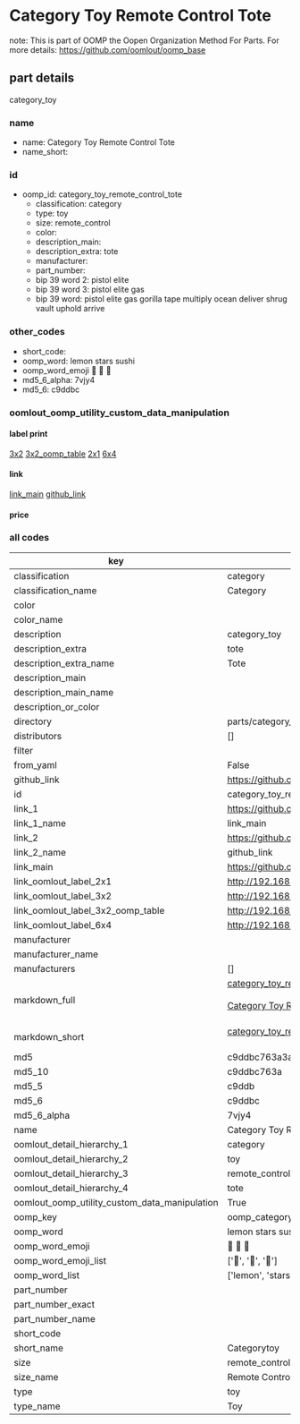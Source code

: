 # Category Toy Remote Control Tote  

note: This is part of OOMP the Oopen Organization Method For Parts. For more details: https://github.com/oomlout/oomp_base

##  part details



category_toy

### name
* name: Category Toy Remote Control Tote
* name_short: 
### id
* oomp_id: category_toy_remote_control_tote
  * classification: category
  * type: toy
  * size: remote_control
  * color: 
  * description_main: 
  * description_extra: tote
  * manufacturer: 
  * part_number: 
  * bip 39 word 2: pistol elite
  * bip 39 word 3: pistol elite gas
  * bip 39 word: pistol elite gas gorilla tape multiply ocean deliver shrug vault uphold arrive

### other_codes
* short_code: 
* oomp_word: lemon stars sushi
* oomp_word_emoji :lemon: :stars: :sushi:
* md5_6_alpha: 7vjy4
* md5_6: c9ddbc






### oomlout_oomp_utility_custom_data_manipulation
#### label print
[3x2](http://192.168.1.245:1112/?label=oomp%207vjy4)
[3x2_oomp_table](http://192.168.1.107:1112/?label=oomp%207vjy4)
[2x1](http://192.168.1.242:1112/?label=oomp%207vjy4)
[6x4](http://192.168.1.55:1112/?label=oomp%207vjy4)    

#### link

[link_main](https://github.com/oomlout/oomlout_oomp_current_version_messy/tree/main/parts/category_toy_remote_control_tote) [github_link](https://github.com/oomlout/oomlout_oomp_part_src/tree/main/parts/category_toy_remote_control_tote)                             

#### price







### all codes 
| key | value |  
| --- | --- |  
| classification | category |  
| classification_name | Category |  
| color |  |  
| color_name |  |  
| description | category_toy |  
| description_extra | tote |  
| description_extra_name | Tote |  
| description_main |  |  
| description_main_name |  |  
| description_or_color |   |  
| directory | parts/category_toy_remote_control_tote |  
| distributors | [] |  
| filter |  |  
| from_yaml | False |  
| github_link | https://github.com/oomlout/oomlout_oomp_part_src/tree/main/parts/category_toy_remote_control_tote |  
| id | category_toy_remote_control_tote |  
| link_1 | https://github.com/oomlout/oomlout_oomp_current_version_messy/tree/main/parts/category_toy_remote_control_tote |  
| link_1_name | link_main |  
| link_2 | https://github.com/oomlout/oomlout_oomp_part_src/tree/main/parts/category_toy_remote_control_tote |  
| link_2_name | github_link |  
| link_main | https://github.com/oomlout/oomlout_oomp_current_version_messy/tree/main/parts/category_toy_remote_control_tote |  
| link_oomlout_label_2x1 | http://192.168.1.242:1112/?label=oomp%207vjy4 |  
| link_oomlout_label_3x2 | http://192.168.1.245:1112/?label=oomp%207vjy4 |  
| link_oomlout_label_3x2_oomp_table | http://192.168.1.107:1112/?label=oomp%207vjy4 |  
| link_oomlout_label_6x4 | http://192.168.1.55:1112/?label=oomp%207vjy4 |  
| manufacturer |  |  
| manufacturer_name |  |  
| manufacturers | [] |  
| markdown_full | [category_toy_remote_control_tote](https://github.com/oomlout/oomlout_oomp_current_version_messy/tree/main/parts/category_toy_remote_control_tote)<br>[](https://github.com/oomlout/oomlout_oomp_current_version_messy/tree/main/parts/category_toy_remote_control_tote)<br>[Category Toy Remote Control Tote](https://github.com/oomlout/oomlout_oomp_current_version_messy/tree/main/parts/category_toy_remote_control_tote)<br><br> |  
| markdown_short | [category_toy_remote_control_tote](https://github.com/oomlout/oomlout_oomp_current_version_messy/tree/main/parts/category_toy_remote_control_tote)<br><br> |  
| md5 | c9ddbc763a3a131e45eee64ac012052b |  
| md5_10 | c9ddbc763a |  
| md5_5 | c9ddb |  
| md5_6 | c9ddbc |  
| md5_6_alpha | 7vjy4 |  
| name | Category Toy Remote Control Tote |  
| oomlout_detail_hierarchy_1 | category |  
| oomlout_detail_hierarchy_2 | toy |  
| oomlout_detail_hierarchy_3 | remote_control |  
| oomlout_detail_hierarchy_4 | tote |  
| oomlout_oomp_utility_custom_data_manipulation | True |  
| oomp_key | oomp_category_toy_remote_control_tote |  
| oomp_word | lemon stars sushi |  
| oomp_word_emoji | :lemon: :stars: :sushi: |  
| oomp_word_emoji_list | [':lemon:', ':stars:', ':sushi:'] |  
| oomp_word_list | ['lemon', 'stars', 'sushi'] |  
| part_number |  |  
| part_number_exact |  |  
| part_number_name |  |  
| short_code |  |  
| short_name | Categorytoy |  
| size | remote_control |  
| size_name | Remote Control |  
| type | toy |  
| type_name | Toy |  
